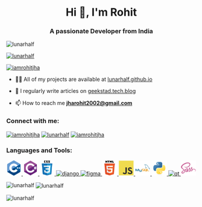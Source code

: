 <h1 align="center">Hi 👋, I'm Rohit</h1>
<h3 align="center">A passionate Developer from India</h3>

<p align="left"> <img src="https://komarev.com/ghpvc/?username=lunarhalf&label=Profile%20views&color=0e75b6&style=flat" alt="lunarhalf" /> </p>

<p align="left"> <a href="https://github.com/ryo-ma/github-profile-trophy"><img src="https://github-profile-trophy.vercel.app/?username=lunarhalf" alt="lunarhalf" /></a> </p>

<p align="left"> <a href="https://twitter.com/iamrohitjha" target="blank"><img src="https://img.shields.io/twitter/follow/iamrohitjha?logo=twitter&style=for-the-badge" alt="iamrohitjha" /></a> </p>

- 👨‍💻 All of my projects are available at [lunarhalf.github.io](lunarhalf.github.io)

- 📝 I regularly write articles on [geekstad.tech.blog](geekstad.tech.blog)

- 📫 How to reach me **jharohit2002@gmail.com**

<h3 align="left">Connect with me:</h3>
<p align="left">
<a href="https://twitter.com/iamrohitjha" target="blank"><img align="center" src="https://raw.githubusercontent.com/rahuldkjain/github-profile-readme-generator/master/src/images/icons/Social/twitter.svg" alt="iamrohitjha" height="30" width="40" /></a>
<a href="https://linkedin.com/in/lunarhalf" target="blank"><img align="center" src="https://raw.githubusercontent.com/rahuldkjain/github-profile-readme-generator/master/src/images/icons/Social/linked-in-alt.svg" alt="lunarhalf" height="30" width="40" /></a>
<a href="https://instagram.com/iamrohitjha" target="blank"><img align="center" src="https://raw.githubusercontent.com/rahuldkjain/github-profile-readme-generator/master/src/images/icons/Social/instagram.svg" alt="iamrohitjha" height="30" width="40" /></a>
</p>

<h3 align="left">Languages and Tools:</h3>
<p align="left"> <a href="https://www.w3schools.com/cpp/" target="_blank" rel="noreferrer"> <img src="https://raw.githubusercontent.com/devicons/devicon/master/icons/cplusplus/cplusplus-original.svg" alt="cplusplus" width="40" height="40"/> </a> <a href="https://www.w3schools.com/cs/" target="_blank" rel="noreferrer"> <img src="https://raw.githubusercontent.com/devicons/devicon/master/icons/csharp/csharp-original.svg" alt="csharp" width="40" height="40"/> </a> <a href="https://www.w3schools.com/css/" target="_blank" rel="noreferrer"> <img src="https://raw.githubusercontent.com/devicons/devicon/master/icons/css3/css3-original-wordmark.svg" alt="css3" width="40" height="40"/> </a> <a href="https://www.djangoproject.com/" target="_blank" rel="noreferrer"> <img src="https://cdn.worldvectorlogo.com/logos/django.svg" alt="django" width="40" height="40"/> </a> <a href="https://www.figma.com/" target="_blank" rel="noreferrer"> <img src="https://www.vectorlogo.zone/logos/figma/figma-icon.svg" alt="figma" width="40" height="40"/> </a> <a href="https://www.w3.org/html/" target="_blank" rel="noreferrer"> <img src="https://raw.githubusercontent.com/devicons/devicon/master/icons/html5/html5-original-wordmark.svg" alt="html5" width="40" height="40"/> </a> <a href="https://developer.mozilla.org/en-US/docs/Web/JavaScript" target="_blank" rel="noreferrer"> <img src="https://raw.githubusercontent.com/devicons/devicon/master/icons/javascript/javascript-original.svg" alt="javascript" width="40" height="40"/> </a> <a href="https://www.mysql.com/" target="_blank" rel="noreferrer"> <img src="https://raw.githubusercontent.com/devicons/devicon/master/icons/mysql/mysql-original-wordmark.svg" alt="mysql" width="40" height="40"/> </a> <a href="https://www.python.org" target="_blank" rel="noreferrer"> <img src="https://raw.githubusercontent.com/devicons/devicon/master/icons/python/python-original.svg" alt="python" width="40" height="40"/> </a> <a href="https://www.qt.io/" target="_blank" rel="noreferrer"> <img src="https://upload.wikimedia.org/wikipedia/commons/0/0b/Qt_logo_2016.svg" alt="qt" width="40" height="40"/> </a> <a href="https://sass-lang.com" target="_blank" rel="noreferrer"> <img src="https://raw.githubusercontent.com/devicons/devicon/master/icons/sass/sass-original.svg" alt="sass" width="40" height="40"/> </a> </p>

<p><img align="left" src="https://github-readme-stats.vercel.app/api/top-langs?username=lunarhalf&show_icons=true&locale=en&layout=compact" alt="lunarhalf" /></p>

<p>&nbsp;<img align="center" src="https://github-readme-stats.vercel.app/api?username=lunarhalf&show_icons=true&locale=en" alt="lunarhalf" /></p>

<p><img align="center" src="https://github-readme-streak-stats.herokuapp.com/?user=lunarhalf&" alt="lunarhalf" /></p>

